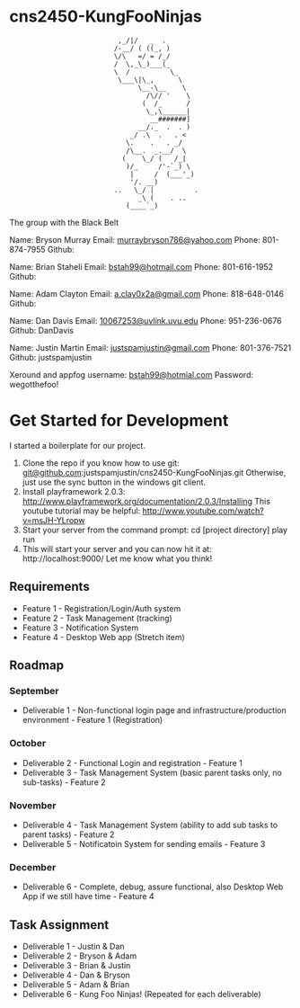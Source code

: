 cns2450-KungFooNinjas
=====================



                               ,_/|/   _  .
                              /-__/ ( ((_, )
                              \/\   =/ = /_/
                              /  \,_\_)___(_
                              \  /          \_
                               \___\|\_,      \
                                    \__-\__    \
                                      /\// '    \
                                     (  /_      /
                                      \_,\______|
                                       __#######]
                                    __/._  .  . )
                                  _/ .\  .   . <
                                 \.    .   . _/
                                 /\__.  _.__/  \
                                (    \_/ (   /_|
                                 )/_     /'-`_) \
                                  |     /  (___'_)
                                  '/. __)
                              ..   \_/ |          .
                                    _\ (    . ..
                                 (____`_)

The group with the Black Belt

Name: Bryson Murray
Email: murraybryson786@yahoo.com
Phone: 801-874-7955
Github:

Name: Brian Staheli
Email: bstah99@hotmail.com
Phone: 801-616-1952
Github:

Name: Adam Clayton
Email: a.clay0x2a@gmail.com
Phone: 818-648-0146
Github:

Name: Dan Davis
Email: 10067253@uvlink.uvu.edu
Phone: 951-236-0676
Github: DanDavis

Name: Justin Martin
Email: justspamjustin@gmail.com
Phone: 801-376-7521
Github: justspamjustin

Xeround and appfog username: bstah99@hotmial.com Password: wegotthefoo!

Get Started for Development
=============
I started a boilerplate for our project.

1. Clone the repo if you know how to use git: git@github.com:justspamjustin/cns2450-KungFooNinjas.git
  Otherwise, just use the sync button in the windows git client.
2. Install playframework 2.0.3: http://www.playframework.org/documentation/2.0.3/Installing
  This youtube tutorial may be helpful: http://www.youtube.com/watch?v=msJH-YLropw
3. Start your server from the command prompt:
  cd [project directory]
  play run
4.  This will start your server and you can now hit it at: http://localhost:9000/
  Let me know what you think!

Requirements
----------------

* Feature 1 - Registration/Login/Auth system
* Feature 2 - Task Management (tracking)
* Feature 3 - Notification System
* Feature 4 - Desktop Web app (Stretch item)

Roadmap
-------------------

### September
* Deliverable 1 - Non-functional login page and infrastructure/production environment - Feature 1 (Registration)

### October
* Deliverable 2 - Functional Login and registration - Feature 1 
* Deliverable 3 - Task Management System (basic parent tasks only, no sub-tasks) - Feature 2

### November
* Deliverable 4 - Task Management System (ability to add sub tasks to parent tasks) - Feature 2
* Deliverable 5 - Notificatoin System for sending emails - Feature 3

### December
* Deliverable 6 - Complete, debug, assure functional, also Desktop Web App if we still have time - Feature 4
 
Task Assignment
------------------

* Deliverable 1 - Justin & Dan
* Deliverable 2 - Bryson & Adam
* Deliverable 3 - Brian & Justin
* Deliverable 4 - Dan & Bryson
* Deliverable 5 - Adam & Brian
* Deliverable 6 - Kung Foo Ninjas!
(Repeated for each deliverable)